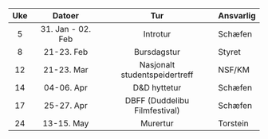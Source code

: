 <!--
| Uke |   Datoer   |              Tur              | Ansvarlig |
| :-: | :--------: | :---------------------------: | --------- |
|  4  | 26-28. Jan |           Introtur            | Schæfen   |
|  7  | 16-18. Feb |          Bursdagstur          | Styret    |
| 10  | 08-10. Mar |              Tur              | Schæfen   |
| 14  | 05-07. Apr |          D&D hyttetur         | Schæfen   |
| 15  | 12-14. Apr | DBFF (Duddelibu Filmfestival) | Schæfen   |
| 17  | 26-28. Apr | Nasjonalt studentspeidertreff | NSF/KM    |
-->

| Uke |      Datoer       |              Tur              | Ansvarlig |
| :-: | :---------------: | :---------------------------: | --------- |
|  5  | 31. Jan - 02. Feb |           Introtur            | Schæfen   |
|  8  |    21-23. Feb     |          Bursdagstur          | Styret    |
| 12  |    21-23. Mar     | Nasjonalt studentspeidertreff | NSF/KM    |
| 14  |    04-06. Apr     |         D&D hyttetur          | Schæfen   |
| 17  |    25-27. Apr     | DBFF (Duddelibu Filmfestival) | Schæfen   |
| 24  |    13-15. May     |          Murertur             | Torstein  |
